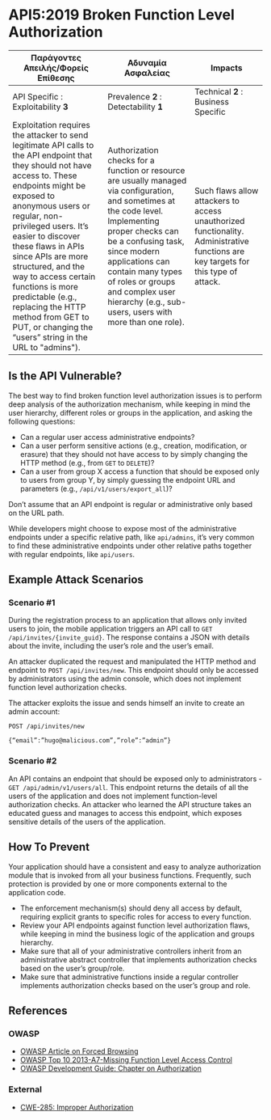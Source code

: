API5:2019 Broken Function Level Authorization
=============================================

| Παράγοντες Απειλής/Φορείς Επίθεσης | Αδυναμία Ασφαλείας | Impacts |
| - | - | - |
| API Specific : Exploitability **3** | Prevalence **2** : Detectability **1** | Technical **2** : Business Specific |
| Exploitation requires the attacker to send legitimate API calls to the API endpoint that they should not have access to. These endpoints might be exposed to anonymous users or regular, non-privileged users. It’s easier to discover these flaws in APIs since APIs are more structured, and the way to access certain functions is more predictable (e.g., replacing the HTTP method from GET to PUT, or changing the “users” string in the URL to "admins"). | Authorization checks for a function or resource are usually managed via configuration, and sometimes at the code level. Implementing proper checks can be a confusing task, since modern applications can contain many types of roles or groups and complex user hierarchy (e.g., sub-users, users with more than one role). | Such flaws allow attackers to access unauthorized functionality. Administrative functions are key targets for this type of attack. |

## Is the API Vulnerable?

The best way to find broken function level authorization issues is to perform
deep analysis of the authorization mechanism, while keeping in mind the user
hierarchy, different roles or groups in the application, and asking the
following questions:

* Can a regular user access administrative endpoints?
* Can a user perform sensitive actions (e.g., creation, modification, or
  erasure) that they should not have access to by simply changing the HTTP
  method (e.g., from `GET` to `DELETE`)?
* Can a user from group X access a function that should be exposed only to users
  from group Y, by simply guessing the endpoint URL and parameters (e.g.,
  `/api/v1/users/export_all`)?

Don’t assume that an API endpoint is regular or administrative only based on the
URL path.

While developers might choose to expose most of the administrative endpoints
under a specific relative path, like `api/admins`, it’s very common to find
these administrative endpoints under other relative paths together with regular
endpoints, like `api/users`.

## Example Attack Scenarios

### Scenario #1

During the registration process to an application that allows only invited users
to join, the mobile application triggers an API call to
`GET /api/invites/{invite_guid}`. The response contains a JSON with details
about the invite, including the user’s role and the user’s email.

An attacker duplicated the request and manipulated the HTTP method and endpoint
to `POST /api/invites/new`. This endpoint should only be accessed by
administrators using the admin console, which does not implement function level
authorization checks.

The attacker exploits the issue and sends himself an invite to create an
admin account:

```
POST /api/invites/new

{“email”:”hugo@malicious.com”,”role”:”admin”}
```

### Scenario #2

An API contains an endpoint that should be exposed only to administrators -
`GET /api/admin/v1/users/all`. This endpoint returns the details of all the
users of the application and does not implement function-level authorization
checks. An attacker who learned the API structure takes an educated guess and
manages to access this endpoint, which exposes sensitive details of the users of
the application.

## How To Prevent

Your application should have a consistent and easy to analyze authorization
module that is invoked from all your business functions. Frequently, such
protection is provided by one or more components external to the application
code.

* The enforcement mechanism(s) should deny all access by default, requiring
  explicit grants to specific roles for access to every function.
* Review your API endpoints against function level authorization flaws, while
  keeping in mind the business logic of the application and groups hierarchy.
* Make sure that all of your administrative controllers inherit from an
  administrative abstract controller that implements authorization checks based
  on the user’s group/role.
* Make sure that administrative functions inside a regular controller implements
  authorization checks based on the user’s group and role.

## References

### OWASP

* [OWASP Article on Forced Browsing][1]
* [OWASP Top 10 2013-A7-Missing Function Level Access Control][2]
* [OWASP Development Guide: Chapter on Authorization][3]

### External

* [CWE-285: Improper Authorization][4]

[1]: https://www.owasp.org/index.php/Forced_browsing
[2]: https://www.owasp.org/index.php/Top_10_2013-A7-Missing_Function_Level_Access_Control
[3]: https://www.owasp.org/index.php/Category:Access_Control
[4]: https://cwe.mitre.org/data/definitions/285.html
